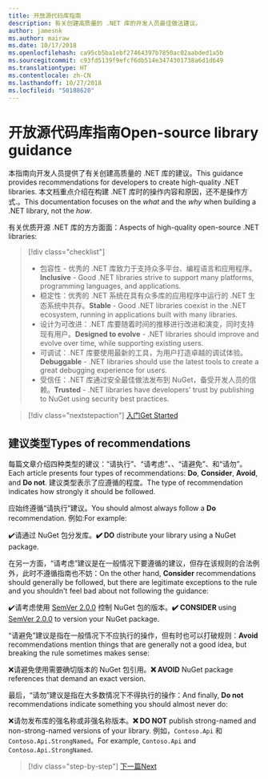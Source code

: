 ```yaml
---
title: 开放源代码库指南
description: 有关创建高质量的 .NET 库的开发人员最佳做法建议。
author: jamesnk
ms.author: mairaw
ms.date: 10/17/2018
ms.openlocfilehash: ca95cb5ba1ebf27464397b7850ac02aabded1a5b
ms.sourcegitcommit: c93fd5139f9efcf6db514e3474301738a6d1d649
ms.translationtype: HT
ms.contentlocale: zh-CN
ms.lasthandoff: 10/27/2018
ms.locfileid: "50188620"
---
```

# <a name="open-source-library-guidance"></a><span data-ttu-id="bc623-103">开放源代码库指南</span><span class="sxs-lookup"><span data-stu-id="bc623-103">Open-source library guidance</span></span>

<span data-ttu-id="bc623-104">本指南向开发人员提供了有关创建高质量的 .NET 库的建议。</span><span class="sxs-lookup"><span data-stu-id="bc623-104">This guidance provides recommendations for developers to create high-quality .NET libraries.</span></span> <span data-ttu-id="bc623-105">本文档重点介绍在构建 .NET 库时的操作内容和原因，还不是操作方式.。</span><span class="sxs-lookup"><span data-stu-id="bc623-105">This documentation focuses on the *what* and the *why* when building a .NET library, not the *how*.</span></span>

<span data-ttu-id="bc623-106">有关优质开源 .NET 库的方方面面：</span><span class="sxs-lookup"><span data-stu-id="bc623-106">Aspects of high-quality open-source .NET libraries:</span></span>

> [!div class="checklist"]
> * <span data-ttu-id="bc623-107">包容性 - 优秀的 .NET 库致力于支持众多平台、编程语言和应用程序。</span><span class="sxs-lookup"><span data-stu-id="bc623-107">**Inclusive** - Good .NET libraries strive to support many platforms, programming languages, and applications.</span></span>
> * <span data-ttu-id="bc623-108">稳定性：优秀的 .NET 系统在具有众多库的应用程序中运行的 .NET 生态系统中共存。</span><span class="sxs-lookup"><span data-stu-id="bc623-108">**Stable** - Good .NET libraries coexist in the .NET ecosystem, running in applications built with many libraries.</span></span>
> * <span data-ttu-id="bc623-109">设计为可改进：.NET 库要随着时间的推移进行改进和演变，同时支持现有用户。</span><span class="sxs-lookup"><span data-stu-id="bc623-109">**Designed to evolve** - .NET libraries should improve and evolve over time, while supporting existing users.</span></span>
> * <span data-ttu-id="bc623-110">可调试：.NET 库要使用最新的工具，为用户打造卓越的调试体验。</span><span class="sxs-lookup"><span data-stu-id="bc623-110">**Debuggable** - .NET libraries should use the latest tools to create a great debugging experience for users.</span></span>
> * <span data-ttu-id="bc623-111">受信任：.NET 库通过安全最佳做法发布到 NuGet，备受开发人员的信赖。</span><span class="sxs-lookup"><span data-stu-id="bc623-111">**Trusted** - .NET libraries have developers' trust by publishing to NuGet using security best practices.</span></span>

> [!div class="nextstepaction"]
> [<span data-ttu-id="bc623-112">入门</span><span class="sxs-lookup"><span data-stu-id="bc623-112">Get Started</span></span>](./get-started.md)

## <a name="types-of-recommendations"></a><span data-ttu-id="bc623-113">建议类型</span><span class="sxs-lookup"><span data-stu-id="bc623-113">Types of recommendations</span></span>

<span data-ttu-id="bc623-114">每篇文章介绍四种类型的建议：“请执行”、“请考虑”、、“请避免”、和“请勿”。</span><span class="sxs-lookup"><span data-stu-id="bc623-114">Each article presents four types of recommendations: **Do**, **Consider**, **Avoid**, and **Do not**.</span></span> <span data-ttu-id="bc623-115">建议类型表示了应遵循的程度。</span><span class="sxs-lookup"><span data-stu-id="bc623-115">The type of recommendation indicates how strongly it should be followed.</span></span>

<span data-ttu-id="bc623-116">应始终遵循“请执行”建议。</span><span class="sxs-lookup"><span data-stu-id="bc623-116">You should almost always follow a **Do** recommendation.</span></span> <span data-ttu-id="bc623-117">例如:</span><span class="sxs-lookup"><span data-stu-id="bc623-117">For example:</span></span>

<span data-ttu-id="bc623-118">✔️请通过 NuGet 包分发库。</span><span class="sxs-lookup"><span data-stu-id="bc623-118">**✔️ DO** distribute your library using a NuGet package.</span></span>

<span data-ttu-id="bc623-119">在另一方面，“请考虑”建议是在一般情况下要遵循的建议，但存在该规则的合法例外，此时不遵循指南也不妨：</span><span class="sxs-lookup"><span data-stu-id="bc623-119">On the other hand, **Consider** recommendations should generally be followed, but there are legitimate exceptions to the rule and you shouldn't feel bad about not following the guidance:</span></span>

<span data-ttu-id="bc623-120">✔️请考虑使用 [SemVer 2.0.0](https://semver.org/) 控制 NuGet 包的版本。</span><span class="sxs-lookup"><span data-stu-id="bc623-120">**✔️ CONSIDER** using [SemVer 2.0.0](https://semver.org/) to version your NuGet package.</span></span>

<span data-ttu-id="bc623-121">“请避免”建议是指在一般情况下不应执行的操作，但有时也可以打破规则：</span><span class="sxs-lookup"><span data-stu-id="bc623-121">**Avoid** recommendations mention things that are generally not a good idea, but breaking the rule sometimes makes sense:</span></span>

<span data-ttu-id="bc623-122">❌请避免使用需要确切版本的 NuGet 包引用。</span><span class="sxs-lookup"><span data-stu-id="bc623-122">**❌ AVOID** NuGet package references that demand an exact version.</span></span>

<span data-ttu-id="bc623-123">最后，“请勿”建议是指在大多数情况下不得执行的操作：</span><span class="sxs-lookup"><span data-stu-id="bc623-123">And finally, **Do not** recommendations indicate something you should almost never do:</span></span>

<span data-ttu-id="bc623-124">❌请勿发布库的强名称或非强名称版本。</span><span class="sxs-lookup"><span data-stu-id="bc623-124">**❌ DO NOT** publish strong-named and non-strong-named versions of your library.</span></span> <span data-ttu-id="bc623-125">例如，`Contoso.Api` 和 `Contoso.Api.StrongNamed`。</span><span class="sxs-lookup"><span data-stu-id="bc623-125">For example, `Contoso.Api` and `Contoso.Api.StrongNamed`.</span></span>

>[!div class="step-by-step"]
[<span data-ttu-id="bc623-126">下一篇</span><span class="sxs-lookup"><span data-stu-id="bc623-126">Next</span></span>](./get-started.md)
